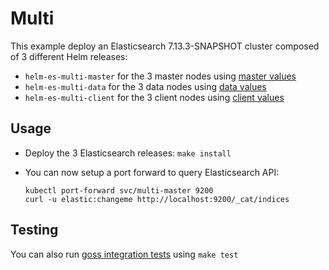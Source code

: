 # Multi

This example deploy an Elasticsearch 7.13.3-SNAPSHOT cluster composed of 3 different Helm
releases:

- `helm-es-multi-master` for the 3 master nodes using [master values][]
- `helm-es-multi-data` for the 3 data nodes using [data values][]
- `helm-es-multi-client` for the 3 client nodes using [client values][]

## Usage

* Deploy the 3 Elasticsearch releases: `make install`

* You can now setup a port forward to query Elasticsearch API:

  ```
  kubectl port-forward svc/multi-master 9200
  curl -u elastic:changeme http://localhost:9200/_cat/indices
  ```

## Testing

You can also run [goss integration tests][] using `make test`


[client values]: https://github.com/elastic/helm-charts/tree/7.13/elasticsearch/examples/multi/client.yaml
[data values]: https://github.com/elastic/helm-charts/tree/7.13/elasticsearch/examples/multi/data.yaml
[goss integration tests]: https://github.com/elastic/helm-charts/tree/7.13/elasticsearch/examples/multi/test/goss.yaml
[master values]: https://github.com/elastic/helm-charts/tree/7.13/elasticsearch/examples/multi/master.yaml
